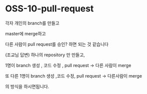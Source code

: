 # OSS-10-pull-request

각자 개인의 branch를 만들고

master에 merge하고

다른 사람이 pull request를 승인? 하면 되는 것 같습니다

(조교님 답변)
하나의 repository 만 만들고,

1명이 branch 생성 , 코드 수정 , pull request -> 다른 사람이 merge

또 다른 1명이 branch 생성 ,코드 수정, pull request -> 다른사람이 merge

의 방식을 하시면됩니다.


